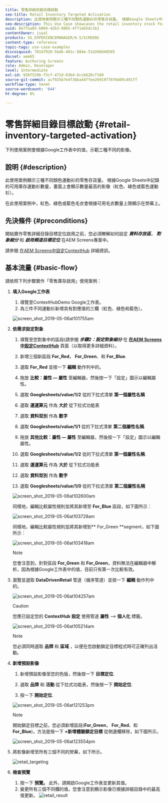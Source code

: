 ```yaml
---
title: 零售詳細目錄目標啟動
seo-title: Retail Inventory Targeted Activation
description: 此使用案例顯示三種不同顏色運動衫的零售存貨量。 根據Google Sheets中記錄的可用庫存運動衫數量，畫面上會顯示數量最高的影像（紅色、綠色或藍色運動衫）。
seo-description: This Use Case showcases the retail inventory stock for three different colored sweatshirts. Depending on the number of sweatshirts available in stock that is recorded in Google Sheets, the image (red, green, or blue sweatshirt) with highest number is displayed on the screen.
uuid: 8e7faa65-b004-42b3-8865-4f71eb5dc1b1
contentOwner: jsyal
products: SG_EXPERIENCEMANAGER/6.5/SCREENS
content-type: reference
topic-tags: use-case-examples
discoiquuid: 70147920-5bdb-401c-884e-51d268d40585
docset: aem65
feature: Authoring Screens
role: Admin, Developer
level: Intermediate
exl-id: 926f529b-f3cf-471d-83b4-6ccb628cf160
source-git-commit: acf925b7e4f3bba44ffee26919f7078dd9c491ff
workflow-type: tm+mt
source-wordcount: '644'
ht-degree: 0%

---
```


# 零售詳細目錄目標啟動 {#retail-inventory-targeted-activation}

下列使用案例會根據Google工作表中的值，示範三種不同的影像。

## 說明 {#description}

此使用案例顯示三種不同顏色運動衫的零售存貨量。 根據Google Sheets中記錄的可用庫存運動衫數量，畫面上會顯示數量最高的影像（紅色、綠色或藍色運動衫）。

在此使用案例中，紅色、綠色或藍色毛衣會根據可用毛衣數量上限顯示在熒幕上。

## 先決條件 {#preconditions}

開始實作零售詳細目錄目標定位啟用之前，您必須瞭解如何設定 ***資料存放區***， ***對象細分*** 和 ***啟用頻道目標定位*** 在AEM Screens專案中。

請參閱 [在AEM Screens中設定ContextHub](configuring-context-hub.md) 詳細資訊。

## 基本流量 {#basic-flow}

請依照下列步驟實作「零售庫存啟用」使用案例：

1. **填入Google工作表**

   1. 導覽至ContextHubDemo Google工作表。
   1. 為三件不同運動衫新增具有對應值的三欄（紅色、綠色和藍色）。

   ![screen_shot_2019-05-06at101755am](assets/screen_shot_2019-05-06at101755am.png)

1. **依需求設定對象**

   1. 導覽至您對象中的區段(請參閱 ***步驟2：設定對象細分*** 在 **[在AEM Screens中設定ContextHub](configuring-context-hub.md)** 頁面（以取得更多詳細資料）。

   1. 新增三個新區段 **For_Red**， **For_Green**、和 **For_Blue**.

   1. 選取 **For_Red** 並按一下 **編輯** 動作列中的。

   1. 拖放 **比較：屬性 — 屬性** 至編輯器，然後按一下「設定」圖示以編輯屬性。
   1. 選取 **Googlesheets/value/1/2** 從的下拉式清單 **第一個屬性名稱**

   1. 選取 **運運算元** 作為 **大於** 從下拉式功能表

   1. 選取 **資料型別** 作為 **數字**

   1. 選取 **Googlesheets/value/1/1** 從的下拉式清單 **第二個屬性名稱**.

   1. 拖放 **其他比較：屬性 — 屬性** 至編輯器，然後按一下「設定」圖示以編輯屬性。
   1. 選取 **Googlesheets/value/1/2** 從的下拉式清單 **第一個屬性名稱**.

   1. 選取 **運運算元** 作為 **大於** 從下拉式功能表

   1. 選取 **資料型別** 作為 **數字**

   1. 選取 **Googlesheets/value/1/0** 從的下拉式清單 **第二個屬性名稱**

   ![screen_shot_2019-05-06at102600am](assets/screen_shot_2019-05-06at102600am.png)

   同樣地，編輯比較屬性規則並將其新增至 **For_Blue** 區段，如下圖所示：

   ![screen_shot_2019-05-06at103728am](assets/screen_shot_2019-05-06at103728am.png)

   同樣地，編輯比較屬性規則並將其新增到** For_Green **segment，如下圖所示：

   ![screen_shot_2019-05-06at103418am](assets/screen_shot_2019-05-06at103418am.png)

   >[!NOTE]
   >
   >您會注意到，針對區段 **For_Green** 和 **For_Green**，資料無法在編輯器中解析，因為根據Google工作表中的值，目前只有第一次比較有效。

1. 瀏覽並選取 **DataDrivenRetail** 管道（循序管道）並按一下 **編輯** 動作列中的。

   ![screen_shot_2019-05-06at104257am](assets/screen_shot_2019-05-06at104257am.png)

   >[!CAUTION]
   >
   >您應已設定您的 **ContextHub** **設定** 使用管道 **屬性** —> **個人化** 標籤。

   ![screen_shot_2019-05-06at105214am](assets/screen_shot_2019-05-06at105214am.png)

   >[!NOTE]
   您必須同時選取 **品牌** 和 **區域** ，以便在您啟動鎖定目標程式時可正確列出活動。

1. **新增預設影像**

   1. 新增預設影像至您的色版，然後按一下 **目標定位**.
   1. 選取 **品牌** 和 **活動** 從下拉式功能表，然後按一下 **開始定位**.

   1. 按一下 **開始定位**.

   ![screen_shot_2019-05-06at121253pm](assets/screen_shot_2019-05-06at121253pm.png)

   >[!NOTE]
   開始鎖定目標之前，您必須新增區段(**For_Green**， **For_Red**、和 **For_Blue**)，方法是按一下 **+新增體驗鎖定目標** 從側邊欄移除，如下圖所示。

   ![screen_shot_2019-05-06at123554pm](assets/screen_shot_2019-05-06at123554pm.png)

1. 將影像新增至所有三個不同的熒幕，如下所示。

   ![retail_targeting](assets/retail_targeting.gif)

1. **檢查預覽**

   1. 按一下 **預覽。** 此外，請開啟Google工作表並更新其值。
   1. 變更所有三個不同欄的值，您會注意到顯示影像已根據詳細目錄中的最高值更新。
   ![retail_result](assets/retail_result.gif)
